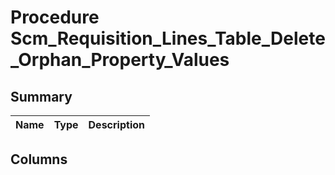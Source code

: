 # Procedure Scm_Requisition_Lines_Table_Delete_Orphan_Property_Values


## Summary

| Name | Type | Description |
| - | - | --- |

## Columns


